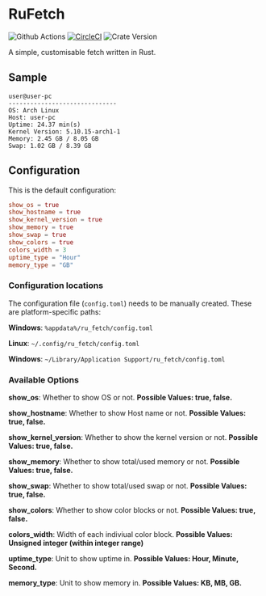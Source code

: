 # RuFetch
![Github Actions](https://github.com/supremedeity/rufetch/actions/workflows/rust.yml/badge.svg)
[![CircleCI](https://circleci.com/gh/SupremeDeity/RuFetch.svg?style=svg)](https://circleci.com/gh/SupremeDeity/RuFetch)
![Crate Version](https://img.shields.io/crates/v/ru_fetch?color=green&label=Crate%20version)

A simple, customisable fetch written in Rust.

## Sample
```
user@user-pc
------------------------------
OS: Arch Linux
Host: user-pc
Uptime: 24.37 min(s)
Kernel Version: 5.10.15-arch1-1
Memory: 2.45 GB / 8.05 GB
Swap: 1.02 GB / 8.39 GB
```

## Configuration
This is the default configuration:
```toml
show_os = true
show_hostname = true
show_kernel_version = true
show_memory = true
show_swap = true
show_colors = true
colors_width = 3
uptime_type = "Hour"
memory_type = "GB"
```

### **Configuration locations**
The configuration file (`config.toml`) needs to be manually created. These are platform-specific paths:

**Windows**: `%appdata%/ru_fetch/config.toml`

**Linux**: `~/.config/ru_fetch/config.toml`

**Windows**: `~/Library/Application Support/ru_fetch/config.toml`

### **Available Options**
**show_os**: Whether to show OS or not. 
**Possible Values: true, false.**

**show_hostname**: Whether to show Host name or not. 
**Possible Values: true, false.**

**show_kernel_version**: Whether to show the kernel version or not. 
**Possible Values: true, false.**

**show_memory**: Whether to show total/used memory or not. 
**Possible Values: true, false.**

**show_swap**: Whether to show total/used swap or not. 
**Possible Values: true, false.**

**show_colors**: Whether to show color blocks or not. 
**Possible Values: true, false.**

**colors_width**: Width of each indiviual color block. 
**Possible Values: Unsigned integer (within integer range)**

**uptime_type**: Unit to show uptime in. 
**Possible Values: Hour, Minute, Second.**

**memory_type**: Unit to show memory in.
**Possible Values: KB, MB, GB.**
